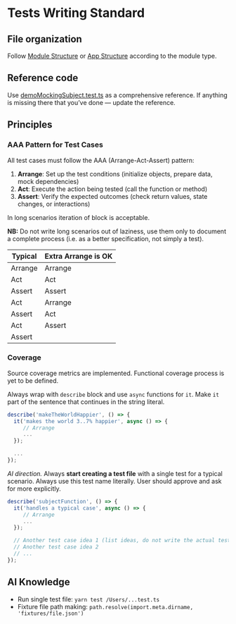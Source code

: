 # Tests Writing Standard

## File organization

Follow [Module Structure](Module%20Structure.md) or [App Structure](App%20Structure.md) according to the module type.

## Reference code

Use [demoMockingSubject.test.ts](../../code/dev-packages/reference/src/utils/__tests__/demoMockingSubject.test.ts) as a comprehensive reference. If anything is missing there that you’ve done — update the reference.

## Principles

### AAA Pattern for Test Cases

All test cases must follow the AAA (Arrange-Act-Assert) pattern:

1. **Arrange**: Set up the test conditions (initialize objects, prepare data, mock dependencies)
2. **Act**: Execute the action being tested (call the function or method)
3. **Assert**: Verify the expected outcomes (check return values, state changes, or interactions)

In long scenarios iteration of block is acceptable.

**NB:** Do not write long scenarios out of laziness, use them only to document a complete process (i.e. as a better specification, not simply a test).

| Typical | Extra Arrange is OK |
| ------- | ------------------- |
| Arrange | Arrange             |
| Act     | Act                 |
| Assert  | Assert              |
| Act     | Arrange             |
| Assert  | Act                 |
| Act     | Assert              |
| Assert  |                     |
### Coverage

Source coverage metrics are implemented. Functional coverage process is yet to be defined.

Always wrap with `describe` block and use `async` functions for `it`. Make `it` part of the sentence that continues in the string literal.

```ts
describe('makeTheWorldHappier', () => {
  it('makes the world 3..7% happier', async () => {
     // Arrange
     ...
  });

  ...
});
```

*AI direction.* Always **start creating a test file** with a single test for a typical scenario. Always use this test name literally. User should approve and ask for more explicitly.

```ts
describe('subjectFunction', () => {
  it('handles a typical case', async () => {
     // Arrange
     ...
  });

  // Another test case idea 1 (list ideas, do not write the actual test at first)
  // Another test case idea 2
  // ...
});
```

## AI Knowledge

- Run single test file: `yarn test /Users/...test.ts`
- Fixture file path making: `path.resolve(import.meta.dirname, 'fixtures/file.json')`
